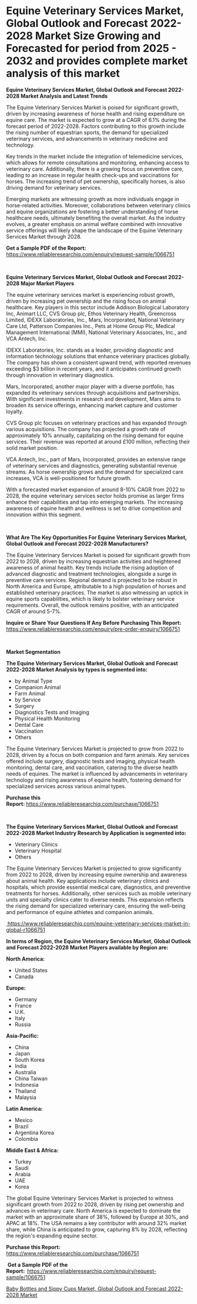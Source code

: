 <p><h1>Equine Veterinary Services Market, Global Outlook and Forecast 2022-2028 Market Size Growing and Forecasted for period from 2025 - 2032 and provides complete market analysis of this market</h1></p><p><strong>Equine Veterinary Services Market, Global Outlook and Forecast 2022-2028 Market Analysis and Latest Trends</strong></p>
<p><p>The Equine Veterinary Services Market is poised for significant growth, driven by increasing awareness of horse health and rising expenditure on equine care. The market is expected to grow at a CAGR of 6.1% during the forecast period of 2022-2028. Factors contributing to this growth include the rising number of equestrian sports, the demand for specialized veterinary services, and advancements in veterinary medicine and technology.</p><p>Key trends in the market include the integration of telemedicine services, which allows for remote consultations and monitoring, enhancing access to veterinary care. Additionally, there is a growing focus on preventive care, leading to an increase in regular health check-ups and vaccinations for horses. The increasing trend of pet ownership, specifically horses, is also driving demand for veterinary services.</p><p>Emerging markets are witnessing growth as more individuals engage in horse-related activities. Moreover, collaborations between veterinary clinics and equine organizations are fostering a better understanding of horse healthcare needs, ultimately benefiting the overall market. As the industry evolves, a greater emphasis on animal welfare combined with innovative service offerings will likely shape the landscape of the Equine Veterinary Services Market through 2028.</p></p>
<p><strong>Get a Sample PDF of the Report:&nbsp;</strong> <a href="https://www.reliableresearchiq.com/enquiry/request-sample/1066751?utm_campaign=3350&utm_medium=2&utm_source=Github&utm_content=ia&utm_term=21032025&utm_id=equine-veterinary-services-market-global-outlook-and-forecast-2022-2028">https://www.reliableresearchiq.com/enquiry/request-sample/1066751</a></p>
<p>&nbsp;</p>
<p><strong>Equine Veterinary Services Market, Global Outlook and Forecast 2022-2028 Major Market Players</strong></p>
<p><p>The equine veterinary services market is experiencing robust growth, driven by increasing pet ownership and the rising focus on animal healthcare. Key players in this sector include Addison Biological Laboratory Inc, Animart LLC, CVS Group plc, Ethos Veterinary Health, Greencross Limited, IDEXX Laboratories, Inc., Mars, Incorporated, National Veterinary Care Ltd, Patterson Companies Inc., Pets at Home Group Plc, Medical Management International (MMI), National Veterinary Associates, Inc., and VCA Antech, Inc.</p><p>IDEXX Laboratories, Inc. stands as a leader, providing diagnostic and information technology solutions that enhance veterinary practices globally. The company has shown a consistent upward trend, with reported revenues exceeding $3 billion in recent years, and it anticipates continued growth through innovation in veterinary diagnostics.</p><p>Mars, Incorporated, another major player with a diverse portfolio, has expanded its veterinary services through acquisitions and partnerships. With significant investments in research and development, Mars aims to broaden its service offerings, enhancing market capture and customer loyalty.</p><p>CVS Group plc focuses on veterinary practices and has expanded through various acquisitions. The company has projected a growth rate of approximately 10% annually, capitalizing on the rising demand for equine services. Their revenue was reported at around £100 million, reflecting their solid market position.</p><p>VCA Antech, Inc., part of Mars, Incorporated, provides an extensive range of veterinary services and diagnostics, generating substantial revenue streams. As horse ownership grows and the demand for specialized care increases, VCA is well-positioned for future growth.</p><p>With a forecasted market expansion of around 8-10% CAGR from 2022 to 2028, the equine veterinary services sector holds promise as larger firms enhance their capabilities and tap into emerging markets. The increasing awareness of equine health and wellness is set to drive competition and innovation within this segment.</p></p>
<p>&nbsp;</p>
<p><strong>What Are The Key Opportunities For Equine Veterinary Services Market, Global Outlook and Forecast 2022-2028 Manufacturers?</strong></p>
<p><p>The Equine Veterinary Services Market is poised for significant growth from 2022 to 2028, driven by increasing equestrian activities and heightened awareness of animal health. Key trends include the rising adoption of advanced diagnostic and treatment technologies, alongside a surge in preventive care services. Regional demand is projected to be robust in North America and Europe, attributable to a high population of horses and established veterinary practices. The market is also witnessing an uptick in equine sports capabilities, which is likely to bolster veterinary service requirements. Overall, the outlook remains positive, with an anticipated CAGR of around 5-7%.</p></p>
<p><strong>Inquire or Share Your Questions If Any Before Purchasing This Report:</strong> <a href="https://www.reliableresearchiq.com/enquiry/pre-order-enquiry/1066751?utm_campaign=3350&utm_medium=2&utm_source=Github&utm_content=ia&utm_term=21032025&utm_id=equine-veterinary-services-market-global-outlook-and-forecast-2022-2028">https://www.reliableresearchiq.com/enquiry/pre-order-enquiry/1066751</a></p>
<p>&nbsp;</p>
<p><strong>Market Segmentation</strong></p>
<p><strong>The Equine Veterinary Services Market, Global Outlook and Forecast 2022-2028 Market Analysis by types is segmented into:</strong></p>
<p><ul><li>by Animal Type</li><li>Companion Animal</li><li>Farm Animal</li><li>by Service</li><li>Surgery</li><li>Diagnostics Tests and Imaging</li><li>Physical Health Monitoring</li><li>Dental Care</li><li>Vaccination</li><li>Others</li></ul></p>
<p><p>The Equine Veterinary Services Market is projected to grow from 2022 to 2028, driven by a focus on both companion and farm animals. Key services offered include surgery, diagnostic tests and imaging, physical health monitoring, dental care, and vaccination, catering to the diverse health needs of equines. The market is influenced by advancements in veterinary technology and rising awareness of equine health, fostering demand for specialized services across various animal types.</p></p>
<p><strong>Purchase this Report:&nbsp;</strong><a href="https://www.reliableresearchiq.com/purchase/1066751?utm_campaign=3350&utm_medium=2&utm_source=Github&utm_content=ia&utm_term=21032025&utm_id=equine-veterinary-services-market-global-outlook-and-forecast-2022-2028">https://www.reliableresearchiq.com/purchase/1066751</a></p>
<p>&nbsp;</p>
<p><strong>The Equine Veterinary Services Market, Global Outlook and Forecast 2022-2028 Market Industry Research by Application is segmented into:</strong></p>
<p><ul><li>Veterinary Clinics</li><li>Veterinary Hospital</li><li>Others</li></ul></p>
<p><p>The Equine Veterinary Services Market is projected to grow significantly from 2022 to 2028, driven by increasing equine ownership and awareness about animal health. Key applications include veterinary clinics and hospitals, which provide essential medical care, diagnostics, and preventive treatments for horses. Additionally, other services such as mobile veterinary units and specialty clinics cater to diverse needs. This expansion reflects the rising demand for specialized veterinary care, ensuring the well-being and performance of equine athletes and companion animals.</p></p>
<p><a href="https://www.reliableresearchiq.com/equine-veterinary-services-market-in-global-r1066751?utm_campaign=3350&utm_medium=2&utm_source=Github&utm_content=ia&utm_term=21032025&utm_id=equine-veterinary-services-market-global-outlook-and-forecast-2022-2028">&nbsp;https://www.reliableresearchiq.com/equine-veterinary-services-market-in-global-r1066751</a></p>
<p><strong>In terms of Region, the Equine Veterinary Services Market, Global Outlook and Forecast 2022-2028 Market Players available by Region are:</strong></p>
<p>
    <p> <strong> North America: </strong>
        <ul>
            <li>United States</li>
            <li>Canada</li>
        </ul>
        </p> 
    <p> <strong> Europe: </strong>
        <ul>
            <li>Germany</li>
            <li>France</li>
            <li>U.K.</li>
            <li>Italy</li>
            <li>Russia</li>
        </ul>
        </p> 
    <p> <strong> Asia-Pacific: </strong>
        <ul>
            <li>China</li>
            <li>Japan</li>
            <li>South Korea</li>
            <li>India</li>
            <li>Australia</li>
            <li>China Taiwan</li>
            <li>Indonesia</li>
            <li>Thailand</li>
            <li>Malaysia</li>
        </ul>
        </p> 
    <p> <strong> Latin America: </strong>
        <ul>
            <li>Mexico</li>
            <li>Brazil</li>
            <li>Argentina Korea</li>
            <li>Colombia</li>
        </ul>
        </p> 
    <p> <strong> Middle East & Africa: </strong>
        <ul>
            <li>Turkey</li>
            <li>Saudi</li>
            <li>Arabia</li>
            <li>UAE</li>
            <li>Korea</li>
        </ul>
    </p>
    </p>
<p><p>The global Equine Veterinary Services Market is projected to witness significant growth from 2022 to 2028, driven by rising pet ownership and advances in veterinary care. North America is expected to dominate the market with an approximate share of 38%, followed by Europe at 30%, and APAC at 18%. The USA remains a key contributor with around 32% market share, while China is anticipated to grow, capturing 8% by 2028, reflecting the region's expanding equine sector.</p></p>
<p><strong>Purchase this Report: </strong><a href="https://www.reliableresearchiq.com/purchase/1066751?utm_campaign=3350&utm_medium=2&utm_source=Github&utm_content=ia&utm_term=21032025&utm_id=equine-veterinary-services-market-global-outlook-and-forecast-2022-2028">https://www.reliableresearchiq.com/purchase/1066751</a></p>
<p>&nbsp;<strong>Get a Sample PDF of the Report:&nbsp;&nbsp;</strong><a href="https://www.reliableresearchiq.com/enquiry/request-sample/1066751?utm_campaign=3350&utm_medium=2&utm_source=Github&utm_content=ia&utm_term=21032025&utm_id=equine-veterinary-services-market-global-outlook-and-forecast-2022-2028">https://www.reliableresearchiq.com/enquiry/request-sample/1066751</a></p>
<p><strong></strong></p>
<p><p><a href="https://github.com/cezilfinerv9/Market-Research-Report-List-1/blob/main/baby-bottles-and-sippy-cups-market-global-outlook-and-forecast-2022-2028-market.md?utm_campaign=3350&utm_medium=2&utm_source=Github&utm_content=ia&utm_term=21032025&utm_id=equine-veterinary-services-market-global-outlook-and-forecast-2022-2028">Baby Bottles and Sippy Cups Market, Global Outlook and Forecast 2022-2028 Market</a></p></p>